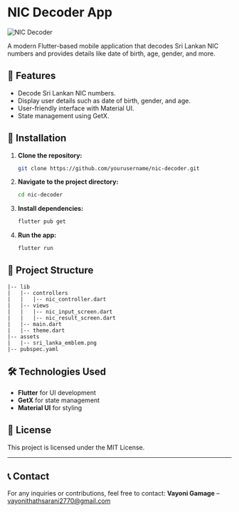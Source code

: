 # NIC Decoder App

![NIC Decoder](assets/screenshot.png)

A modern Flutter-based mobile application that decodes Sri Lankan NIC numbers and provides details like date of birth, age, gender, and more.

## 📌 Features
- Decode Sri Lankan NIC numbers.
- Display user details such as date of birth, gender, and age.
- User-friendly interface with Material UI.
- State management using GetX.

## 🚀 Installation

1. **Clone the repository:**
   ```sh
   git clone https://github.com/yourusername/nic-decoder.git
   ```
2. **Navigate to the project directory:**
   ```sh
   cd nic-decoder
   ```
3. **Install dependencies:**
   ```sh
   flutter pub get
   ```
4. **Run the app:**
   ```sh
   flutter run
   ```

## 📂 Project Structure
```
|-- lib
|   |-- controllers
|   |   |-- nic_controller.dart
|   |-- views
|   |   |-- nic_input_screen.dart
|   |   |-- nic_result_screen.dart
|   |-- main.dart
|   |-- theme.dart
|-- assets
|   |-- sri_lanka_emblem.png
|-- pubspec.yaml
```

## 🛠 Technologies Used
- **Flutter** for UI development
- **GetX** for state management
- **Material UI** for styling

## 📜 License
This project is licensed under the MIT License.

---
## 📞 Contact
For any inquiries or contributions, feel free to contact:
**Vayoni Gamage** – [vayonithathsarani2770@gmail.com](mailto:vayonithathsarani2770@gmail.com)
